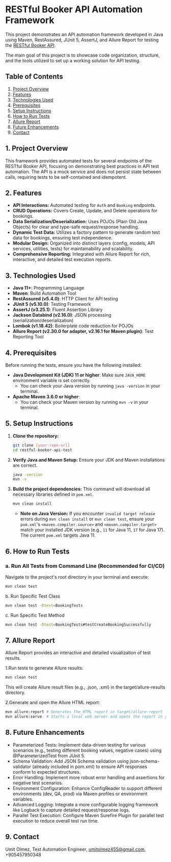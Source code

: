 # RESTful Booker API Automation Framework

This project demonstrates an API automation framework developed in Java using Maven, RestAssured, JUnit 5, AssertJ, and Allure Report for testing the [RESTful Booker API](https://restful-booker.herokuapp.com/apidoc/index.html).

The main goal of this project is to showcase code organization, structure, and the tools utilized to set up a working solution for API testing.

## Table of Contents
1.  [Project Overview](#1-project-overview)
2.  [Features](#2-features)
3.  [Technologies Used](#3-technologies-used)
4.  [Prerequisites](#4-prerequisites)
5.  [Setup Instructions](#6-setup-instructions)
6.  [How to Run Tests](#7-how-to-run-tests)
7.  [Allure Report](#8-allure-report)
8.  [Future Enhancements](#10-future-enhancements)
9.  [Contact](#11-contact)

## 1. Project Overview
This framework provides automated tests for several endpoints of the RESTful Booker API, focusing on demonstrating best practices in API test automation. The API is a mock service and does not persist state between calls, requiring tests to be self-contained and idempotent.

## 2. Features
*   **API Interactions:** Automated testing for `Auth` and `Booking` endpoints.
*   **CRUD Operations:** Covers Create, Update, and Delete operations for bookings.
*   **Data Serialization/Deserialization:** Uses POJOs (Plain Old Java Objects) for clear and type-safe request/response handling.
*   **Dynamic Test Data:** Utilizes a factory pattern to generate random test data for bookings, ensuring test independence.
*   **Modular Design:** Organized into distinct layers (config, models, API services, utilities, tests) for maintainability and scalability.
*   **Comprehensive Reporting:** Integrated with Allure Report for rich, interactive, and detailed test execution reports.

## 3. Technologies Used
*   **Java 11+**: Programming Language
*   **Maven**: Build Automation Tool
*   **RestAssured (v5.4.0)**: HTTP Client for API testing
*   **JUnit 5 (v5.10.0)**: Testing Framework
*   **AssertJ (v3.25.1)**: Fluent Assertion Library
*   **Jackson Databind (v2.16.0)**: JSON processing (serialization/deserialization)
*   **Lombok (v1.18.42)**: Boilerplate code reduction for POJOs
*   **Allure Report (v2.30.0 for adapter, v2.16.1 for Maven plugin)**: Test Reporting Tool

## 4. Prerequisites
Before running the tests, ensure you have the following installed:
*   **Java Development Kit (JDK) 11 or higher**: Make sure `JAVA_HOME` environment variable is set correctly.
    *   You can check your Java version by running `java -version` in your terminal.
*   **Apache Maven 3.6.0 or higher**:
    *   You can check your Maven version by running `mvn -v` in your terminal.

## 5. Setup Instructions
1.  **Clone the repository:**
    ```bash
    git clone [your-repo-url]
    cd restful-booker-api-test
    ```
2.  **Verify Java and Maven Setup:**
    Ensure your JDK and Maven installations are correct.
    ```bash
    java -version
    mvn -v
    ```
3.  **Build the project dependencies:**
    This command will download all necessary libraries defined in `pom.xml`.
    ```bash
    mvn clean install
    ```
    *   **Note on Java Version:** If you encounter `invalid target release` errors during `mvn clean install` or `mvn clean test`, ensure your `pom.xml`'s `<maven.compiler.source>` and `<maven.compiler.target>` match your installed JDK version (e.g., `11` for Java 11, `17` for Java 17). The current `pom.xml` targets Java 11.

## 6. How to Run Tests

### a. Run All Tests from Command Line (Recommended for CI/CD)
Navigate to the project's root directory in your terminal and execute:
```bash
mvn clean test
```

b. Run Specific Test Class
```bash
mvn clean test -Dtest=BookingTests
```

c. Run Specific Test Method
```bash
mvn clean test -Dtest=BookingTests#testCreateBookingSuccessfully
```

## 7. Allure Report
Allure Report provides an interactive and detailed visualization of test results.

1.Run tests to generate Allure results: 
```bash
mvn clean test
```
This will create Allure result files (e.g., .json, .xml) in the target/allure-results directory.

2.Generate and open the Allure HTML report:
```bash
mvn allure:report # Generates the HTML report in target/allure-report
mvn allure:serve  # Starts a local web server and opens the report in your default browser
```

## 8. Future Enhancements
- Parameterized Tests: Implement data-driven testing for various scenarios (e.g., testing different booking values, negative cases) using @ParameterizedTest from JUnit 5.
- Schema Validation: Add JSON Schema validation using json-schema-validator (already included in pom.xml) to ensure API responses conform to expected structures.
- Error Handling: Implement more robust error handling and assertions for negative test scenarios.
- Environment Configuration: Enhance ConfigReader to support different environments (dev, QA, prod) via Maven profiles or environment variables.
- Advanced Logging: Integrate a more configurable logging framework like Logback to capture detailed request/response logs.
- Parallel Test Execution: Configure Maven Surefire Plugin for parallel test execution to reduce overall test run time.

## 9. Contact

Umit Olmez,
Test Automation Engineer,
umitolmez455@gmail.com, +905457950348


